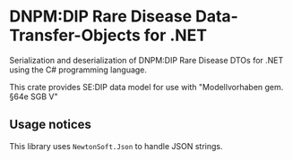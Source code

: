 # DNPM:DIP Rare Disease Data-Transfer-Objects for .NET

Serialization and deserialization of DNPM:DIP Rare Disease DTOs for .NET using the C# programming language.

This crate provides SE:DIP data model for use with "Modellvorhaben gem. §64e SGB V"

## Usage notices

This library uses `NewtonSoft.Json` to handle JSON strings.